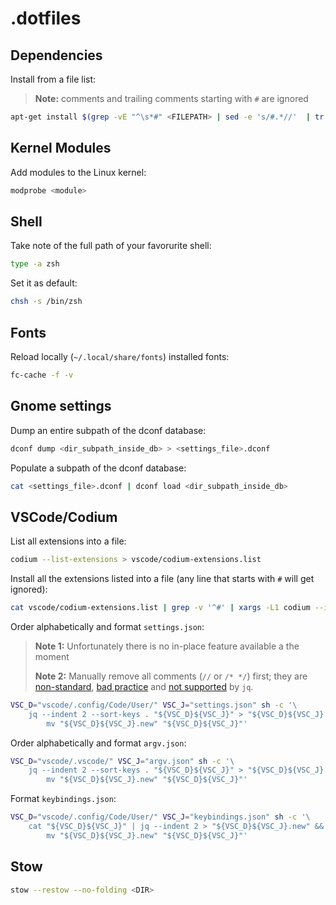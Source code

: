 # .dotfiles

## Dependencies

Install from a file list:

> **Note:** comments and trailing comments starting with `#` are ignored

```sh
apt-get install $(grep -vE "^\s*#" <FILEPATH> | sed -e 's/#.*//'  | tr "\n" " ")
```

## Kernel Modules

Add modules to the Linux kernel:

```sh
modprobe <module>
```

## Shell

Take note of the full path of your favorurite shell:

```sh
type -a zsh
```

Set it as default:

```sh
chsh -s /bin/zsh
```

## Fonts

Reload locally (`~/.local/share/fonts`) installed fonts:

```sh
fc-cache -f -v
```

## Gnome settings

Dump an entire subpath of the dconf database:

```sh
dconf dump <dir_subpath_inside_db> > <settings_file>.dconf
```

Populate a subpath of the dconf database:

```sh
cat <settings_file>.dconf | dconf load <dir_subpath_inside_db>
```

## VSCode/Codium

List all extensions into a file:

```sh
codium --list-extensions > vscode/codium-extensions.list
```

Install all the extensions listed into a file (any line that starts with `#` will get ignored):

```sh
cat vscode/codium-extensions.list | grep -v '^#' | xargs -L1 codium --install-extension
```

Order alphabetically and format `settings.json`:

> **Note 1:** Unfortunately there is no in-place feature available a the moment
>
> **Note 2:** Manually remove all comments (`//` or `/* */`) first; they are
> [non-standard](https://www.ecma-international.org/publications-and-standards/standards/ecma-404/),
> [bad practice](https://web.archive.org/web/20180814033116/https://plus.google.com/+DouglasCrockfordEsq/posts/RK8qyGVaGSr)
> and [not supported](https://github.com/stedolan/jq/wiki/FAQ) by `jq`.

```sh
VSC_D="vscode/.config/Code/User/" VSC_J="settings.json" sh -c '\
    jq --indent 2 --sort-keys . "${VSC_D}${VSC_J}" > "${VSC_D}${VSC_J}.new" && \
        mv "${VSC_D}${VSC_J}.new" "${VSC_D}${VSC_J}"'
```

Order alphabetically and format `argv.json`:

```sh
VSC_D="vscode/.vscode/" VSC_J="argv.json" sh -c '\
    jq --indent 2 --sort-keys . "${VSC_D}${VSC_J}" > "${VSC_D}${VSC_J}.new" && \
        mv "${VSC_D}${VSC_J}.new" "${VSC_D}${VSC_J}"'
```

Format `keybindings.json`:

```sh
VSC_D="vscode/.config/Code/User/" VSC_J="keybindings.json" sh -c '\
    cat "${VSC_D}${VSC_J}" | jq --indent 2 > "${VSC_D}${VSC_J}.new" && \
        mv "${VSC_D}${VSC_J}.new" "${VSC_D}${VSC_J}"'
```

## Stow

```sh
stow --restow --no-folding <DIR>
```
